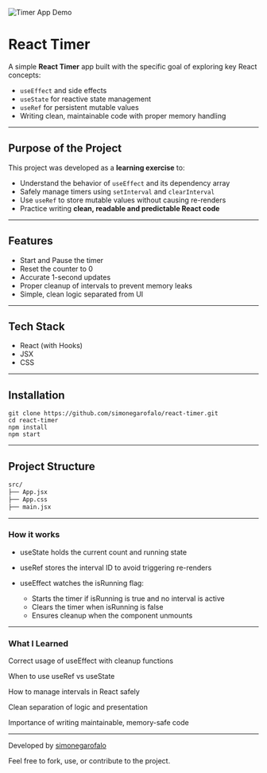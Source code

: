 ![Timer App Demo](/react-timer.gif)

# React Timer

A simple **React Timer** app built with the specific goal of exploring key React concepts:

- `useEffect` and side effects
- `useState` for reactive state management
- `useRef` for persistent mutable values
- Writing clean, maintainable code with proper memory handling

---

## Purpose of the Project

This project was developed as a **learning exercise** to:

- Understand the behavior of `useEffect` and its dependency array
- Safely manage timers using `setInterval` and `clearInterval`
- Use `useRef` to store mutable values without causing re-renders
- Practice writing **clean, readable and predictable React code**

---

## Features

- Start and Pause the timer
- Reset the counter to 0
- Accurate 1-second updates
- Proper cleanup of intervals to prevent memory leaks
- Simple, clean logic separated from UI

---

## Tech Stack

- React (with Hooks)
- JSX
- CSS

---

## Installation

```
git clone https://github.com/simonegarofalo/react-timer.git
cd react-timer
npm install
npm start
```

---

## Project Structure

```txt
src/
├── App.jsx
├── App.css
├── main.jsx
```

---

### How it works

- useState holds the current count and running state

- useRef stores the interval ID to avoid triggering re-renders

- useEffect watches the isRunning flag:

  - Starts the timer if isRunning is true and no interval is active
  - Clears the timer when isRunning is false
  - Ensures cleanup when the component unmounts

---

### What I Learned

Correct usage of useEffect with cleanup functions

When to use useRef vs useState

How to manage intervals in React safely

Clean separation of logic and presentation

Importance of writing maintainable, memory-safe code

---

Developed by <a href="https://github.com/simonegarofalo">simonegarofalo</a>

Feel free to fork, use, or contribute to the project.
